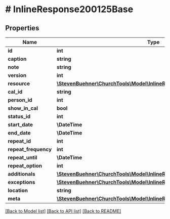 # # InlineResponse200125Base

## Properties

Name | Type | Description | Notes
------------ | ------------- | ------------- | -------------
**id** | **int** |  | [optional]
**caption** | **string** |  | [optional]
**note** | **string** |  | [optional]
**version** | **int** |  | [optional]
**resource** | [**\StevenBuehner\ChurchTools\Model\InlineResponse200124DataResources**](InlineResponse200124DataResources.md) |  | [optional]
**cal_id** | **string** |  | [optional]
**person_id** | **int** |  | [optional]
**show_in_cal** | **bool** |  | [optional]
**status_id** | **int** |  | [optional]
**start_date** | **\DateTime** |  | [optional]
**end_date** | **\DateTime** |  | [optional]
**repeat_id** | **int** |  | [optional]
**repeat_frequency** | **int** |  | [optional]
**repeat_until** | **\DateTime** |  | [optional]
**repeat_option** | **int** |  | [optional]
**additionals** | [**\StevenBuehner\ChurchTools\Model\InlineResponse200125BaseAdditionals[]**](InlineResponse200125BaseAdditionals.md) |  | [optional]
**exceptions** | [**\StevenBuehner\ChurchTools\Model\InlineResponse200125BaseExceptions[]**](InlineResponse200125BaseExceptions.md) |  | [optional]
**location** | **string** |  | [optional]
**meta** | [**\StevenBuehner\ChurchTools\Model\InlineResponse200125BaseMeta1**](InlineResponse200125BaseMeta1.md) |  | [optional]

[[Back to Model list]](../../README.md#models) [[Back to API list]](../../README.md#endpoints) [[Back to README]](../../README.md)

